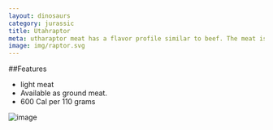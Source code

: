 ```yaml
---
layout: dinosaurs
category: jurassic
title: Utahraptor
meta: utharaptor meat has a flavor profile similar to beef. The meat is without the gamey qualities of other smaller dinos.
image: img/raptor.svg 
---
```

##Features

- light meat
- Available as ground meat.
- 600 Cal per 110 grams

![image]({{site.baseurl}}/img/raptor.svg)